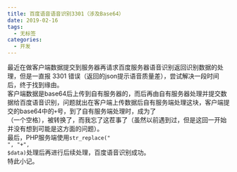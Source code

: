 ```yaml
---
title: 百度语音语音识别3301（涉及Base64）
date: 2019-02-16
tags: 
  - 无标签
categories:
  - 开发
---
```

最近在做客户端数据提交到服务器再请求百度服务器语音识别返回识别数据的处理，但是一直报 3301 错误（返回的json提示语音质量差），尝试解决一段时间后，终于找到缘由。<br>客户端数据是base64后上传到自有服务器的，而后再由自有服务器处理并提交数据给百度语音识别，问题就出在客户端上传数据后自有服务端处理这块，客户端提交的base64中的<code>+</code>号，到了自有服务端处理时，成为了<code> </code>（一个空格），被转换了，而我忘了这茬事了（虽然以前遇到过，但是这回一开始并没有想到可能是这方面的问题）。<br>最后，PHP服务端使用<code>str_replace(" ", "+", &dollar;data)</code>处理后再进行后续处理，百度语音识别成功。<br>特此小记。